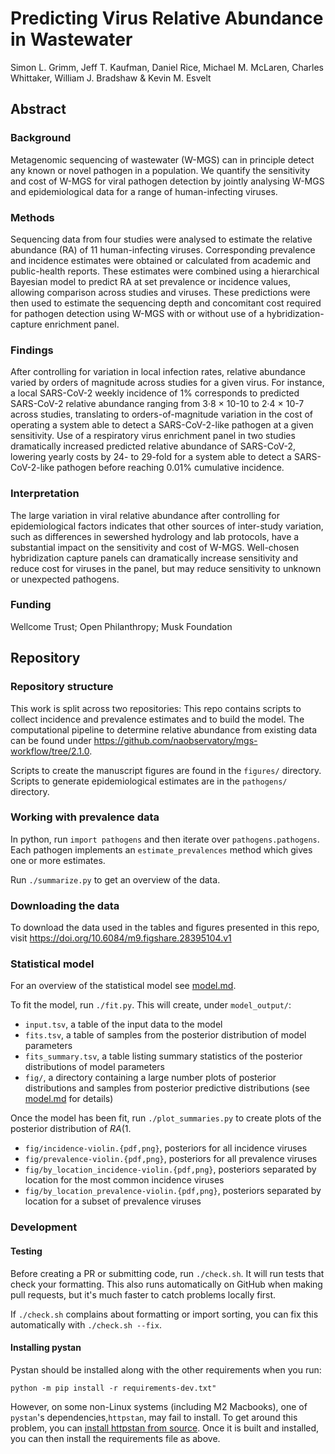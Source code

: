 # Predicting Virus Relative Abundance in Wastewater
Simon L. Grimm, Jeff T. Kaufman, Daniel Rice, Michael M. McLaren, Charles Whittaker, William J. Bradshaw & Kevin M. Esvelt

## Abstract
### Background
Metagenomic sequencing of wastewater (W-MGS) can in principle detect any known or novel pathogen in a population. We quantify the sensitivity and cost of W-MGS for viral pathogen detection by jointly analysing W-MGS and epidemiological data for a range of human-infecting viruses.
### Methods
Sequencing data from four studies were analysed to estimate the relative abundance (RA) of 11 human-infecting viruses. Corresponding prevalence and incidence estimates were obtained or calculated from academic and public-health reports. These estimates were combined using a hierarchical Bayesian model to predict RA at set prevalence or incidence values, allowing comparison across studies and viruses. These predictions were then used to estimate the sequencing depth and concomitant cost required for pathogen detection using W-MGS with or without use of a hybridization-capture enrichment panel. 
### Findings
After controlling for variation in local infection rates, relative abundance varied by orders of magnitude across studies for a given virus. For instance, a local SARS-CoV-2 weekly incidence of 1% corresponds to predicted SARS-CoV-2 relative abundance ranging from 3·8 × 10-10 to 2·4 × 10-7 across studies, translating to orders-of-magnitude variation in the cost of operating a system able to detect a SARS-CoV-2-like pathogen at a given sensitivity. Use of a respiratory virus enrichment panel in two studies dramatically increased predicted relative abundance of SARS-CoV-2, lowering yearly costs by 24- to 29-fold for a system able to detect a SARS-CoV-2-like pathogen before reaching 0.01% cumulative incidence.
### Interpretation
The large variation in viral relative abundance after controlling for epidemiological factors indicates that other sources of inter-study variation, such as differences in sewershed hydrology and lab protocols, have a substantial impact on the sensitivity and cost of W-MGS. Well-chosen hybridization capture panels can dramatically increase sensitivity and reduce cost for viruses in the panel, but may reduce sensitivity to unknown or unexpected pathogens.
### Funding 
Wellcome Trust; Open Philanthropy; Musk Foundation


## Repository
### Repository structure
This work is split across two repositories: This repo contains scripts to collect incidence and prevalence estimates and to build the model. The computational pipeline to determine relative abundance from existing data can be found under https://github.com/naobservatory/mgs-workflow/tree/2.1.0.

Scripts to create the manuscript figures are found in the `figures/` directory. Scripts to generate epidemiological estimates are in the `pathogens/` directory.

### Working with prevalence data

In python, run `import pathogens` and then iterate over `pathogens.pathogens`. Each pathogen implements an `estimate_prevalences` method which gives one or more estimates.

Run `./summarize.py` to get an overview of the data.

### Downloading the data

To download the data used in the tables and figures presented in this repo, visit https://doi.org/10.6084/m9.figshare.28395104.v1

### Statistical model

For an overview of the statistical model see [model.md](model.md).

To fit the model, run `./fit.py`. This will create, under `model_output/`:

* `input.tsv`, a table of the input data to the model
* `fits.tsv`, a table of samples from the posterior distribution of model parameters
* `fits_summary.tsv`, a table listing summary statistics of the posterior distributions of model parameters
* `fig/`, a directory containing a large number plots of posterior distributions and samples from posterior predictive distributions
  (see [model.md](model.md) for details)

Once the model has been fit, run `./plot_summaries.py` to create plots of the posterior distribution of $RA(1%)$.

* `fig/incidence-violin.{pdf,png}`, posteriors for all incidence viruses
* `fig/prevalence-violin.{pdf,png}`, posteriors for all prevalence viruses
* `fig/by_location_incidence-violin.{pdf,png}`, posteriors separated by location for the most common incidence viruses
* `fig/by_location_prevalence-violin.{pdf,png}`, posteriors separated by location for a subset of prevalence viruses

### Development

#### Testing

Before creating a PR or submitting code, run `./check.sh`.  It will run tests that check your formatting.  This also runs automatically on GitHub when making pull requests, but it's much faster to catch problems locally first.

If `./check.sh` complains about formatting or import sorting, you can fix this automatically with `./check.sh --fix`.

#### Installing pystan

Pystan should be installed along with the other requirements when you run:
```
python -m pip install -r requirements-dev.txt"
```
However, on some non-Linux systems (including M2 Macbooks), one of `pystan`'s dependencies,`httpstan`, may fail to install.
To get around this problem, you can [install httpstan from source](https://httpstan.readthedocs.io/en/latest/installation.html#installation-from-source).
Once it is built and installed, you can then install the requirements file as above.
